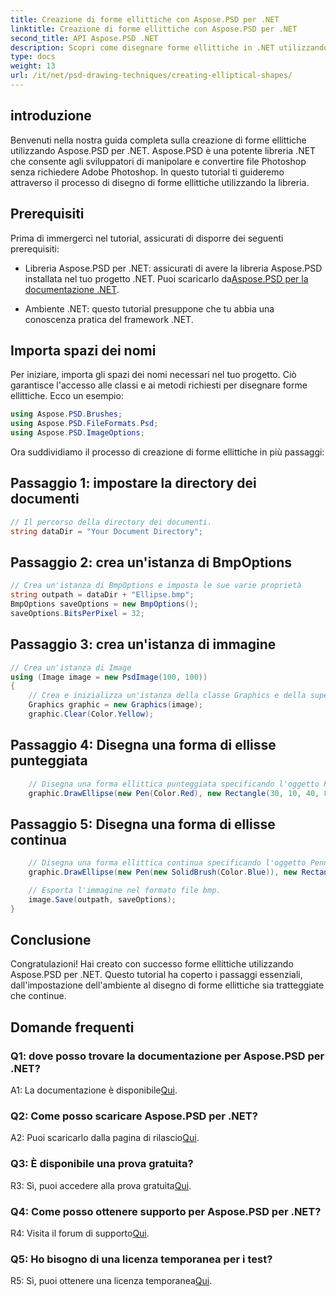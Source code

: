 ```yaml
---
title: Creazione di forme ellittiche con Aspose.PSD per .NET
linktitle: Creazione di forme ellittiche con Aspose.PSD per .NET
second_title: API Aspose.PSD .NET
description: Scopri come disegnare forme ellittiche in .NET utilizzando Aspose.PSD. Guida passo passo con esempi di codice. Crea grafica straordinaria senza sforzo.
type: docs
weight: 13
url: /it/net/psd-drawing-techniques/creating-elliptical-shapes/
---
```

## introduzione

Benvenuti nella nostra guida completa sulla creazione di forme ellittiche utilizzando Aspose.PSD per .NET. Aspose.PSD è una potente libreria .NET che consente agli sviluppatori di manipolare e convertire file Photoshop senza richiedere Adobe Photoshop. In questo tutorial ti guideremo attraverso il processo di disegno di forme ellittiche utilizzando la libreria.

## Prerequisiti

Prima di immergerci nel tutorial, assicurati di disporre dei seguenti prerequisiti:

-  Libreria Aspose.PSD per .NET: assicurati di avere la libreria Aspose.PSD installata nel tuo progetto .NET. Puoi scaricarlo da[Aspose.PSD per la documentazione .NET](https://reference.aspose.com/psd/net/).

- Ambiente .NET: questo tutorial presuppone che tu abbia una conoscenza pratica del framework .NET.

## Importa spazi dei nomi

Per iniziare, importa gli spazi dei nomi necessari nel tuo progetto. Ciò garantisce l'accesso alle classi e ai metodi richiesti per disegnare forme ellittiche. Ecco un esempio:

```csharp
using Aspose.PSD.Brushes;
using Aspose.PSD.FileFormats.Psd;
using Aspose.PSD.ImageOptions;
```

Ora suddividiamo il processo di creazione di forme ellittiche in più passaggi:

## Passaggio 1: impostare la directory dei documenti

```csharp
// Il percorso della directory dei documenti.
string dataDir = "Your Document Directory";
```

## Passaggio 2: crea un'istanza di BmpOptions

```csharp
// Crea un'istanza di BmpOptions e imposta le sue varie proprietà
string outpath = dataDir + "Ellipse.bmp";
BmpOptions saveOptions = new BmpOptions();
saveOptions.BitsPerPixel = 32;
```

## Passaggio 3: crea un'istanza di immagine

```csharp
// Crea un'istanza di Image
using (Image image = new PsdImage(100, 100))
{
    // Crea e inizializza un'istanza della classe Graphics e della superficie Clear Graphics
    Graphics graphic = new Graphics(image);
    graphic.Clear(Color.Yellow);
```

## Passaggio 4: Disegna una forma di ellisse punteggiata

```csharp
    // Disegna una forma ellittica punteggiata specificando l'oggetto Penna di colore rosso e un rettangolo circostante
    graphic.DrawEllipse(new Pen(Color.Red), new Rectangle(30, 10, 40, 80));
```

## Passaggio 5: Disegna una forma di ellisse continua

```csharp
    // Disegna una forma ellittica continua specificando l'oggetto Penna con un pennello solido di colore blu e un rettangolo circostante
    graphic.DrawEllipse(new Pen(new SolidBrush(Color.Blue)), new Rectangle(10, 30, 80, 40));

    // Esporta l'immagine nel formato file bmp.
    image.Save(outpath, saveOptions);
}
```

## Conclusione

Congratulazioni! Hai creato con successo forme ellittiche utilizzando Aspose.PSD per .NET. Questo tutorial ha coperto i passaggi essenziali, dall'impostazione dell'ambiente al disegno di forme ellittiche sia tratteggiate che continue.

## Domande frequenti

### Q1: dove posso trovare la documentazione per Aspose.PSD per .NET?

 A1: La documentazione è disponibile[Qui](https://reference.aspose.com/psd/net/).

### Q2: Come posso scaricare Aspose.PSD per .NET?

 A2: Puoi scaricarlo dalla pagina di rilascio[Qui](https://releases.aspose.com/psd/net/).

### Q3: È disponibile una prova gratuita?

 R3: Sì, puoi accedere alla prova gratuita[Qui](https://releases.aspose.com/).

### Q4: Come posso ottenere supporto per Aspose.PSD per .NET?

 R4: Visita il forum di supporto[Qui](https://forum.aspose.com/c/psd/34).

### Q5: Ho bisogno di una licenza temporanea per i test?

 R5: Sì, puoi ottenere una licenza temporanea[Qui](https://purchase.aspose.com/temporary-license/).